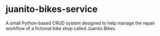 # juanito-bikes-service
A small Python-based CRUD system designed to help manage the repair workflow of a fictional bike shop called Juanito Bikes.
